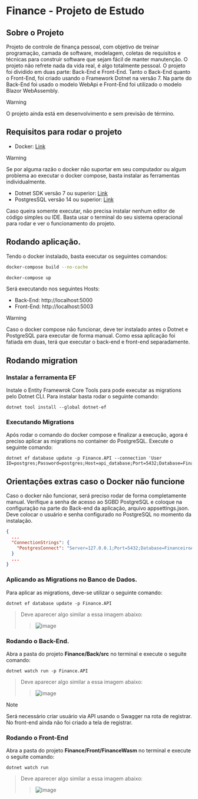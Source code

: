 # Finance - Projeto de Estudo

## Sobre o Projeto
<p>Projeto de controle de finança pessoal, com objetivo de treinar programação, camada de software, modelagem, coletas de requisitos e técnicas para construir software que sejam fácil de manter manutenção. O projeto não refrete nada da vida real, é algo totalmente pessoal. O projeto foi dividido em duas parte: Back-End e Front-End. Tanto o Back-End quanto o Front-End, foi criado usando o Framework Dotnet na versão 7. Na parte do Back-End foi usado o modelo WebApi e Front-End foi utilizado o modelo Blazor WebAssembly.</p>

> [!WARNING]
> O projeto ainda está em desenvolvimento e sem previsão de término.

## Requisitos para rodar o projeto

* Docker: [Link](https://www.docker.com/products/docker-desktop/)

> [!WARNING]
> Se por alguma razão o docker não suportar em seu computador ou algum problema ao executar o docker compose, basta instalar as ferramentas individualmente.

* Dotnet SDK versão 7 ou superior: [Link](https://dotnet.microsoft.com/pt-br/download)
* PostgresSQL versão 14 ou superior: [Link](https://www.postgresql.org/download/)

<p>Caso queira somente executar, não precisa instalar nenhum editor de código simples ou IDE. Basta usar o terminal do seu sistema operacional para rodar e ver o funcionamento do projeto.</p>

## Rodando aplicação.
<p>Tendo o docker instalado, basta executar os seguintes comandos: </p>

```bash
docker-compose build --no-cache
```

```bash
docker-compose up
```
<p>Será executando nos seguintes Hosts: </p>

* Back-End: http://localhost:5000
* Front-End: http://localhost:5003


> [!WARNING]
> Caso o docker compose não funcionar, deve ter instalado antes o Dotnet e PostgreSQL para executar de forma manual. Como essa aplicação foi fatiada em duas, terá que executar o back-end e front-end separadamente.

## Rodando migration

### Instalar a ferramenta EF 
<p>Instale o Entity Framewrok Core Tools para pode executar as migrations pelo Dotnet CLI. Para instalar basta rodar o seguinte comando: </p>

```
dotnet tool install --global dotnet-ef
```

### Executando Migrations
<p>Após rodar o comando do docker compose e finalizar a execução, agora é preciso aplicar as migrations no container do PostgreSQL. Execute o seguinte comando: </p>

```
dotnet ef database update -p Finance.API --connection 'User ID=postgres;Password=postgres;Host=api_database;Port=5432;Database=FinanceiroAPI'
```

## Orientações extras caso o Docker não funcione

<p>Caso o docker não funcionar, será preciso rodar de forma completamente manual. Verifique a senha de acesso ao SGBD PostgreSQL e coloque na configuração na parte do Back-end da aplicação, arquivo appsettings.json. Deve colocar o usuário e senha configurado no PostgreSQL no momento da instalação.</p>

```json
{
  ...
  "ConnectionStrings": {
    "PostgresConnect": "Server=127.0.0.1;Port=5432;Database=FinanceiroAPI;User Id={{USERNAME}};Password={{PASSWORD}};"
  }
  ...
}
```


### Aplicando as Migrations no Banco de Dados.
<p>Para aplicar as migrations, deve-se utilizar o seguinte comando:</p>

```
dotnet ef database update -p Finance.API
```

> Deve aparecer algo similar a essa imagem abaixo:
>> ![image](https://github.com/danilosantanaa/Finance/assets/38994152/890f9d83-2671-4773-ad49-69bea98e3ee8)

### Rodando o Back-End.
<p>Abra a pasta do projeto <strong>Finance/Back/src</strong> no terminal e execute o seguite comando:</p>

```
dotnet watch run -p Finance.API
```

> Deve aparecer algo similar a essa imagem abaixo:
>> ![image](https://github.com/danilosantanaa/Finance/assets/38994152/06613127-770f-4693-acef-7c5afb72ec48)

> [!NOTE] 
> Será necessário criar usuário via API usando o Swagger na rota de registrar. No front-end ainda não foi criado a tela de registrar.
### Rodando o Front-End
<p>Abra a pasta do projeto <strong>Finance/Front/FinanceWasm</strong> no terminal e execute o seguite comando:</p>

```
dotnet watch run
```

> Deve aparecer algo similar a essa imagem abaixo:
>> ![image](https://github.com/danilosantanaa/Finance/assets/38994152/ae756f24-9c7b-4847-9e3f-1b1dd7989d6f)
